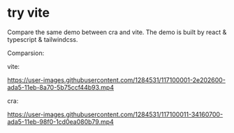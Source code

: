 # try vite

Compare the same demo between cra and vite. The demo is built by react & typescript & tailwindcss.

Comparsion:

vite:

https://user-images.githubusercontent.com/1284531/117100001-2e202600-ada5-11eb-8a70-5b75ccf44b93.mp4

cra:

https://user-images.githubusercontent.com/1284531/117100011-34160700-ada5-11eb-98f0-1cd0ea080b79.mp4
